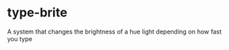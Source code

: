 type-brite
==========

A system that changes the brightness of a hue light depending on how fast you type
